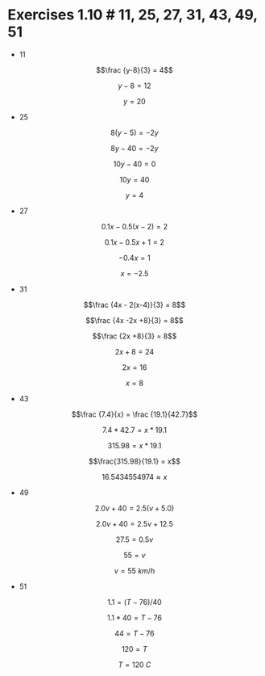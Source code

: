 # Exercises 1.10 # 11, 25, 27, 31, 43, 49, 51

* 11

$$\frac {y-8}{3} = 4$$

$$y-8 = 12$$

$$y = 20$$

* 25

$$8(y-5) = -2y$$

$$8y-40 = -2y$$

$$10y-40 = 0$$

$$10y = 40$$

$$y = 4$$


* 27

$$0.1x - 0.5(x-2) = 2$$

$$0.1x -0.5x +1 = 2$$

$$-0.4x = 1$$

$$x = -2.5$$

* 31

$$\frac {4x - 2(x-4)}{3} = 8$$

$$\frac {4x -2x +8}{3} = 8$$

$$\frac {2x +8}{3} = 8$$

$$2x +8 = 24$$

$$2x = 16$$

$$x = 8$$

* 43

$$\frac {7.4}{x} = \frac {19.1}{42.7}$$

$$7.4 * 42.7 = x * 19.1$$

$$315.98 = x * 19.1$$

$$\frac{315.98}{19.1} = x$$

$$16.5434554974 \approx x$$

* 49

$$2.0v + 40 = 2.5(v + 5.0)$$

$$2.0v + 40 = 2.5v + 12.5$$

$$27.5 = 0.5v$$

$$55 = v$$

$$v = 55\ km/h$$

* 51

$$1.1 = (T - 76)/40$$

$$1.1 * 40 = T - 76$$

$$44 = T - 76$$

$$120 = T$$

$$T = 120\ C$$
